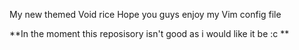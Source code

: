 My new themed Void rice
Hope you guys enjoy my Vim config file

**In the moment this reposisory isn't good as i would like it be :c **
